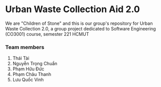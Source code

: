 # Urban Waste Collection Aid 2.0

We are "Children of Stone" and this is our group's repository for Urban Waste Collection 2.0, a group project dedicated to Software Engineering (CO3001) course, semester 221 HCMUT

### Team members

1. Thái Tài
2. Nguyễn Trọng Chuẩn
3. Phạm Hữu Đức
4. Phạm Châu Thanh
5. Lưu Quốc Vinh
